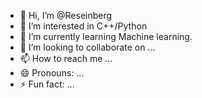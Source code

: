 - 👋 Hi, I’m @Reseinberg
- 👀 I’m interested in C++/Python
- 🌱 I’m currently learning Machine learning.
- 💞️ I’m looking to collaborate on ...
- 📫 How to reach me ...
- 😄 Pronouns: ...
- ⚡ Fun fact: ...

<!---
Reseinberg/Reseinberg is a ✨ special ✨ repository because its `README.md` (this file) appears on your GitHub profile.
You can click the Preview link to take a look at your changes.
--->
